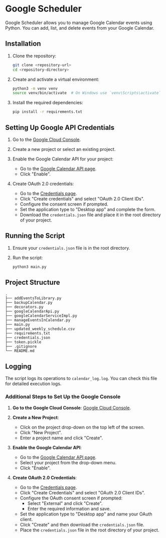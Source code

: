 
# Google Scheduler

Google Scheduler allows you to manage Google Calendar events using Python. You can add, list, and delete events from your Google Calendar.

## Installation

1. Clone the repository:
   ```bash
   git clone <repository-url>
   cd <repository-directory>
   ```

2. Create and activate a virtual environment:
   ```bash
   python3 -m venv venv
   source venv/bin/activate  # On Windows use `venv\Scripts\activate`
   ```

3. Install the required dependencies:
   ```bash
   pip install -r requirements.txt
   ```

## Setting Up Google API Credentials

1. Go to the [Google Cloud Console](https://console.cloud.google.com/).

2. Create a new project or select an existing project.

3. Enable the Google Calendar API for your project:
   - Go to the [Google Calendar API page](https://console.developers.google.com/apis/library/calendar.googleapis.com).
   - Click "Enable".

4. Create OAuth 2.0 credentials:
   - Go to the [Credentials page](https://console.developers.google.com/apis/credentials).
   - Click "Create credentials" and select "OAuth 2.0 Client IDs".
   - Configure the consent screen if prompted.
   - Set the application type to "Desktop app" and complete the form.
   - Download the `credentials.json` file and place it in the root directory of your project.

## Running the Script

1. Ensure your `credentials.json` file is in the root directory.

2. Run the script:
   ```bash
   python3 main.py
   ```

## Project Structure

```
.
├── addEventsToLibrary.py
├── backupCalendar.py
├── decorators.py
├── googleCalendarApi.py
├── googleCalendarServiceImpl.py
├── manageEventsInCalendar.py
├── main.py
├── updated_weekly_schedule.csv
├── requirements.txt
├── credentials.json
├── token.pickle
├── .gitignore
└── README.md
```

## Logging

The script logs its operations to `calendar_log.log`. You can check this file for detailed execution logs.



### Additional Steps to Set Up the Google Console

1. **Go to the Google Cloud Console**: [Google Cloud Console](https://console.cloud.google.com/).
2. **Create a New Project**:
   - Click on the project drop-down on the top left of the screen.
   - Click "New Project".
   - Enter a project name and click "Create".

3. **Enable the Google Calendar API**:
   - Go to the [Google Calendar API page](https://console.developers.google.com/apis/library/calendar.googleapis.com).
   - Select your project from the drop-down menu.
   - Click "Enable".

4. **Create OAuth 2.0 Credentials**:
   - Go to the [Credentials page](https://console.developers.google.com/apis/credentials).
   - Click "Create Credentials" and select "OAuth 2.0 Client IDs".
   - Configure the OAuth consent screen if prompted:
     - Select "External" and click "Create".
     - Enter the required information and save.
   - Set the application type to "Desktop app" and name your OAuth client.
   - Click "Create" and then download the `credentials.json` file.
   - Place the `credentials.json` file in the root directory of your project.
